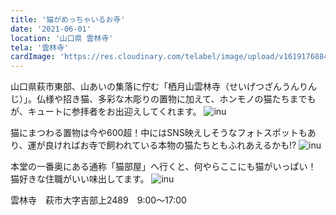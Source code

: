 ```yaml
---
title: '猫がめっちゃいるお寺'
date: '2021-06-01'
location: '山口県 雲林寺'
tela: '雲林寺'
cardImage: 'https://res.cloudinary.com/telabel/image/upload/v1619176884/catmain_2x_omyik9.png'
---
```


山口県萩市東部、山あいの集落に佇む「栖月山雲林寺（せいげつざんうんりんじ）」。仏様や招き猫、多彩な木彫りの置物に加えて、ホンモノの猫たちまでもが、キュートに参拝者をお出迎えしてくれます。
![inu](https://res.cloudinary.com/telabel/image/upload/v1619749097/article_art002891_2_lu7v4c.jpg)

猫にまつわる置物は今や600超！中にはSNS映えしそうなフォトスポットもあり、運が良ければお寺で飼われている本物の猫たちともふれあえるかも!?
![inu](https://res.cloudinary.com/telabel/image/upload/v1619761912/article_art002891_8_ueonty.jpg)

本堂の一番奥にある通称「猫部屋」へ行くと、何やらここにも猫がいっぱい！
猫好きな住職がいい味出してます。
![inu](https://res.cloudinary.com/telabel/image/upload/v1619176884/catmain_2x_omyik9.png)

雲林寺　萩市大字吉部上2489　9:00〜17:00